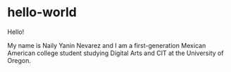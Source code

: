 # hello-world
Hello! 

My name is Naily Yanin Nevarez and I am a first-generation Mexican American college student studying Digital Arts and CIT at the University of Oregon.
